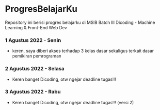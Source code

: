 # **ProgresBelajarKu**
Repository ini berisi progres belajarku di MSIB Batch III Dicoding - Machine Learning &amp; Front-End Web Dev

### **1 Agustus 2022 - Senin**
- keren, saya diberi akses terhadap 3 kelas dasar sekaligus terkait dasar pemikiran pemrograman

### **2 Agustus 2022 - Selasa**
- Keren banget Dicoding, otw ngejar deadline tugas!!!

### **3 Agustus 2022 - Rabu**
- Keren banget Dicoding, otw ngejar deadline tugas!!! (versi 2)
